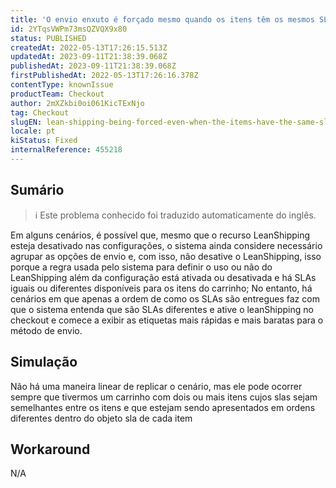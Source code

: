 ```yaml
---
title: 'O envio enxuto é forçado mesmo quando os itens têm os mesmos SLAs, mas em uma ordenação diferente'
id: 2YTqsVWPm73msQZVQX9x80
status: PUBLISHED
createdAt: 2022-05-13T17:26:15.513Z
updatedAt: 2023-09-11T21:38:39.068Z
publishedAt: 2023-09-11T21:38:39.068Z
firstPublishedAt: 2022-05-13T17:26:16.378Z
contentType: knownIssue
productTeam: Checkout
author: 2mXZkbi0oi061KicTExNjo
tag: Checkout
slugEN: lean-shipping-being-forced-even-when-the-items-have-the-same-slas-but-in-a-different-ordination
locale: pt
kiStatus: Fixed
internalReference: 455218
---
```


## Sumário

>ℹ️ Este problema conhecido foi traduzido automaticamente do inglês.


Em alguns cenários, é possível que, mesmo que o recurso LeanShipping esteja desativado nas configurações, o sistema ainda considere necessário agrupar as opções de envio e, com isso, não desative o LeanShipping, isso porque a regra usada pelo sistema para definir o uso ou não do LeanShipping além da configuração está ativada ou desativada e há SLAs iguais ou diferentes disponíveis para os itens do carrinho;
No entanto, há cenários em que apenas a ordem de como os SLAs são entregues faz com que o sistema entenda que são SLAs diferentes e ative o leanShipping no checkout e comece a exibir as etiquetas mais rápidas e mais baratas para o método de envio.

## Simulação


Não há uma maneira linear de replicar o cenário, mas ele pode ocorrer sempre que tivermos um carrinho com dois ou mais itens cujos slas sejam semelhantes entre os itens e que estejam sendo apresentados em ordens diferentes dentro do objeto sla de cada item

## Workaround


N/A




